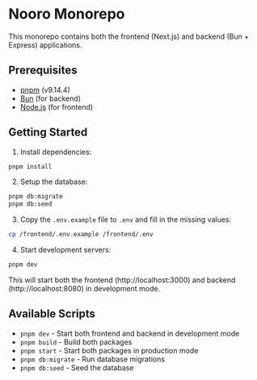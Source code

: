 # Nooro Monorepo

This monorepo contains both the frontend (Next.js) and backend (Bun + Express) applications.

## Prerequisites

- [pnpm](https://pnpm.io) (v9.14.4)
- [Bun](https://bun.sh) (for backend)
- [Node.js](https://nodejs.org) (for frontend)

## Getting Started

1. Install dependencies:

```bash
pnpm install
```

2. Setup the database:

```bash
pnpm db:migrate
pnpm db:seed
```

3. Copy the `.env.example` file to `.env` and fill in the missing values:

```bash
cp /frontend/.env.example /frontend/.env
```

4. Start development servers:

```bash
pnpm dev
```

This will start both the frontend (http://localhost:3000) and backend (http://localhost:8080) in development mode.

## Available Scripts

- `pnpm dev` - Start both frontend and backend in development mode
- `pnpm build` - Build both packages
- `pnpm start` - Start both packages in production mode
- `pnpm db:migrate` - Run database migrations
- `pnpm db:seed` - Seed the database
